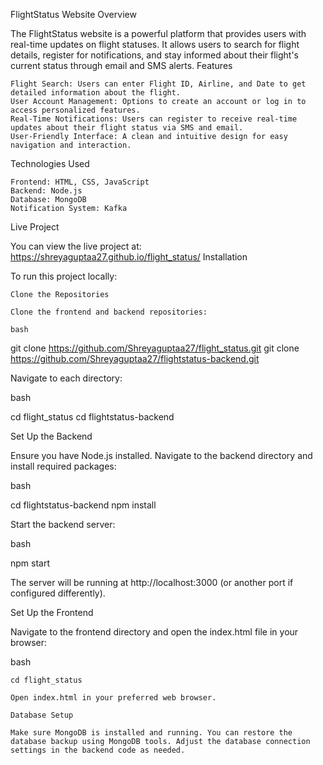 FlightStatus Website
Overview

The FlightStatus website is a powerful platform that provides users with real-time updates on flight statuses. It allows users to search for flight details, register for notifications, and stay informed about their flight's current status through email and SMS alerts.
Features

    Flight Search: Users can enter Flight ID, Airline, and Date to get detailed information about the flight.
    User Account Management: Options to create an account or log in to access personalized features.
    Real-Time Notifications: Users can register to receive real-time updates about their flight status via SMS and email.
    User-Friendly Interface: A clean and intuitive design for easy navigation and interaction.

Technologies Used

    Frontend: HTML, CSS, JavaScript
    Backend: Node.js
    Database: MongoDB
    Notification System: Kafka

Live Project

You can view the live project at:  https://shreyaguptaa27.github.io/flight_status/
Installation

To run this project locally:

    Clone the Repositories

    Clone the frontend and backend repositories:

    bash

git clone https://github.com/Shreyaguptaa27/flight_status.git
git clone https://github.com/Shreyaguptaa27/flightstatus-backend.git

Navigate to each directory:

bash

cd flight_status
cd flightstatus-backend

Set Up the Backend

Ensure you have Node.js installed. Navigate to the backend directory and install required packages:

bash

cd flightstatus-backend
npm install

Start the backend server:

bash

npm start

The server will be running at http://localhost:3000 (or another port if configured differently).

Set Up the Frontend

Navigate to the frontend directory and open the index.html file in your browser:

bash

    cd flight_status

    Open index.html in your preferred web browser.

    Database Setup

    Make sure MongoDB is installed and running. You can restore the database backup using MongoDB tools. Adjust the database connection settings in the backend code as needed.

